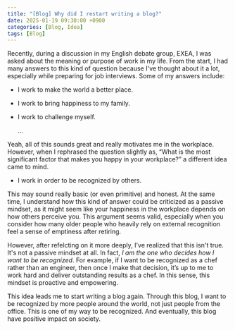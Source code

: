 ```yaml
---
title: "[Blog] Why did I restart writing a blog?"
date: 2025-01-19 09:30:00 +0900
categories: [Blog, Idea]
tags: [Blog]
---
```


<script async src="https://pagead2.googlesyndication.com/pagead/js/adsbygoogle.js?client=ca-pub-2941907865454687"
     crossorigin="anonymous"></script>

Recently, during a discussion in my English debate group, EXEA, I was asked about the meaning or purpose of work in my life.
From the start, I had many answers to this kind of question because I've thought about it a lot, especially while preparing for job interviews.
Some of my answers include:

- I work to make the world a better place.
- I work to bring happiness to my family.
- I work to challenge myself.

  ...

Yeah, all of this sounds great and really motivates me in the workplace. However, when I rephrased the question slightly as, “What is the most significant factor that makes you happy in your workplace?” a different idea came to mind.

- I work in order to be recognized by others.

This may sound really basic (or even primitive) and honest. At the same time, I understand how this kind of answer could be criticized as a passive mindset, as it might seem like your happiness in the workplace depends on how others perceive you. This argument seems valid, especially when you consider how many older people who heavily rely on external recognition feel a sense of emptiness after retiring.

However, after refelcting on it more deeply, I've realized that this isn't true. It's not a passive mindset at all. In fact, _I am the one who decides how I want to be recognized_. For example, if I want to be recognized as a chef rather than an engineer, then once I make that decision, it’s up to me to work hard and deliver outstanding results as a chef. In this sense, this mindset is proactive and empowering.

This idea leads me to start writing a blog again. Through this blog, I want to be recognized by more people around the world, not just people from the office. This is one of my way to be recognized. And eventually, this blog have positive impact on society.
